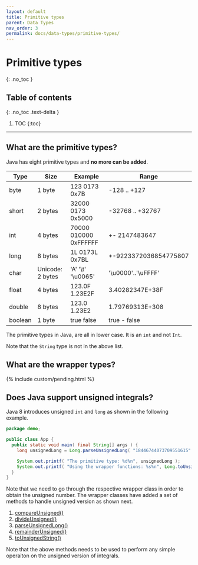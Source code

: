 ```yaml
---
layout: default
title: Primitive types
parent: Data Types
nav_order: 3
permalink: docs/data-types/primitive-types/
---
```


# Primitive types
{: .no_toc }

## Table of contents
{: .no_toc .text-delta }

1. TOC
{:toc}

---

## What are the primitive types?

Java has eight primitive types and **no more can be added**.

| Type    | Size             | Example               | Range                 |
|---------|------------------|-----------------------|-----------------------|
| byte    | 1 byte           | 123 0173 0x7B         | -128 .. +127          |
| short   | 2 bytes          | 32000 0173 0x5000     | -32768 .. +32767      |
| int     | 4 bytes          | 70000 010000 0xFFFFFF | +- 2147483647         |
| long    | 8 bytes          | 1L 0173L 0x7BL        | +-9223372036854775807 |
| char    | Unicode: 2 bytes | 'A' '\t' '\u0065'     | '\u0000'..'\uFFFF'    |
| float   | 4 bytes          | 123.0F 1.23E2F        | 3.40282347E+38F       |
| double  | 8 bytes          | 123.0 1.23E2          | 1.79769313E+308       |
| boolean | 1 byte           | true false            | true - false          |

The primitive types in Java, are all in lower case.  It is an `int` and not `Int`.

Note that the `String` type is not in the above list.

## What are the wrapper types?

{% include custom/pending.html %}

## Does Java support unsigned integrals?

Java 8 introduces unsigned `int` and `long` as shown in the following example.

```java
package demo;

public class App {
  public static void main( final String[] args ) {
    long unsignedLong = Long.parseUnsignedLong( "18446744073709551615" );

    System.out.printf( "The primitive type: %d%n", unsignedLong );
    System.out.printf( "Using the wrapper functions: %s%n", Long.toUnsignedString( unsignedLong ) );
  }
}
```

Note that we need to go through the respective wrapper class in order to obtain the unsigned number.  The wrapper classes have added a set of methods to handle unsigned version as shown next.

1. [compareUnsigned()](https://docs.oracle.com/javase/8/docs/api/java/lang/Long.html#compareUnsigned-long-long-)
1. [divideUnsigned()](https://docs.oracle.com/javase/8/docs/api/java/lang/Long.html#divideUnsigned-long-long-)
1. [parseUnsignedLong()](https://docs.oracle.com/javase/8/docs/api/java/lang/Long.html#parseUnsignedLong-java.lang.String-)
1. [remainderUnsigned()](https://docs.oracle.com/javase/8/docs/api/java/lang/Long.html#remainderUnsigned-long-long-)
1. [toUnsignedString()](https://docs.oracle.com/javase/8/docs/api/java/lang/Long.html#toUnsignedString-long-)

Note that the above methods needs to be used to perform any simple operaiton on the unsigned version of integrals.

